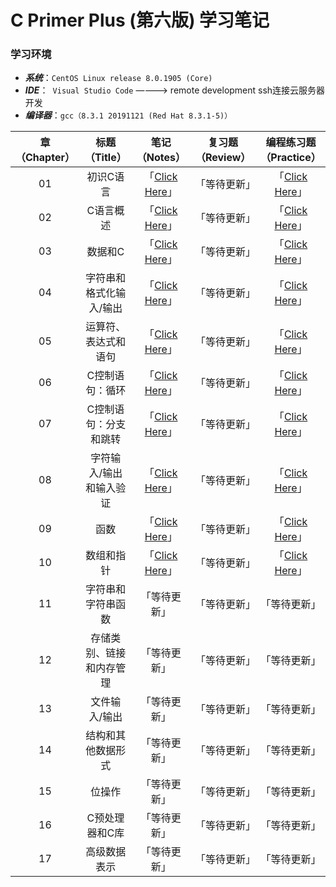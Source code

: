 # C Primer Plus (第六版) 学习笔记

### 学习环境
- ***系统***：`CentOS Linux release 8.0.1905 (Core)`
- ***IDE***：` Visual Studio Code` ————> remote development ssh连接云服务器开发
- ***编译器***：`gcc（8.3.1 20191121 (Red Hat 8.3.1-5)）`


|章（Chapter）|标题（Title）|笔记（Notes）|复习题（Review）|编程练习题（Practice）|
|:--:|:--:|:--:|:--:|:--:|
|01|初识C语言|「[Click Here]()」|「等待更新」|「[Click Here]()」|
|02|C语言概述|「[Click Here]()」|「等待更新」|「[Click Here]()」|
|03|数据和C|「[Click Here]()」|「等待更新」|「[Click Here]()」|
|04|字符串和格式化输入/输出|「[Click Here]()」|「等待更新」|「[Click Here]()」|
|05|运算符、表达式和语句|「[Click Here]()」|「等待更新」|「[Click Here]()」|
|06|C控制语句：循环|「[Click Here]()」|「等待更新」|「[Click Here]()」|
|07|C控制语句：分支和跳转|「[Click Here]()」|「等待更新」|「[Click Here]()」|
|08|字符输入/输出和输入验证|「[Click Here]()」|「等待更新」|「[Click Here]()」|
|09|函数|「[Click Here]()」|「等待更新」|「[Click Here]()」|
|10|数组和指针|「[Click Here]()」|「等待更新」|「[Click Here]()」|
|11|字符串和字符串函数|「等待更新」|「等待更新」|「等待更新」|
|12|存储类别、链接和内存管理|「等待更新」|「等待更新」|「等待更新」|
|13|文件输入/输出|「等待更新」|「等待更新」|「等待更新」|
|14|结构和其他数据形式|「等待更新」|「等待更新」|「等待更新」|
|15|位操作|「等待更新」|「等待更新」|「等待更新」|
|16|C预处理器和C库|「等待更新」|「等待更新」|「等待更新」|
|17|高级数据表示|「等待更新」|「等待更新」|「等待更新」|



